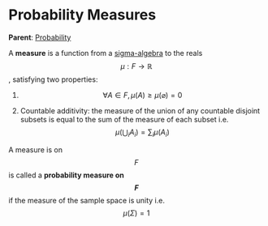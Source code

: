 # Probability Measures

__Parent__: [Probability](../probability.md)

A __measure__ is a function from a [sigma-algebra](sigma_algebra.md) to the reals $$\mu: F 
\rightarrow \mathbb{R}$$, satisfying two properties:

1. $$\forall A \in F, \mu(A) \geq \mu(\varnothing) = 0$$

2. Countable additivity: the measure of the union of any countable disjoint subsets
is equal to the sum of the measure of each subset i.e. $$\mu(\bigcup_i A_i) = \sum_i \mu(A_i)$$

A measure is on $$F$$ is called a __probability measure on $$F$$__ if the measure of
the sample space is unity i.e. $$\mu(\Sigma) = 1$$
   
